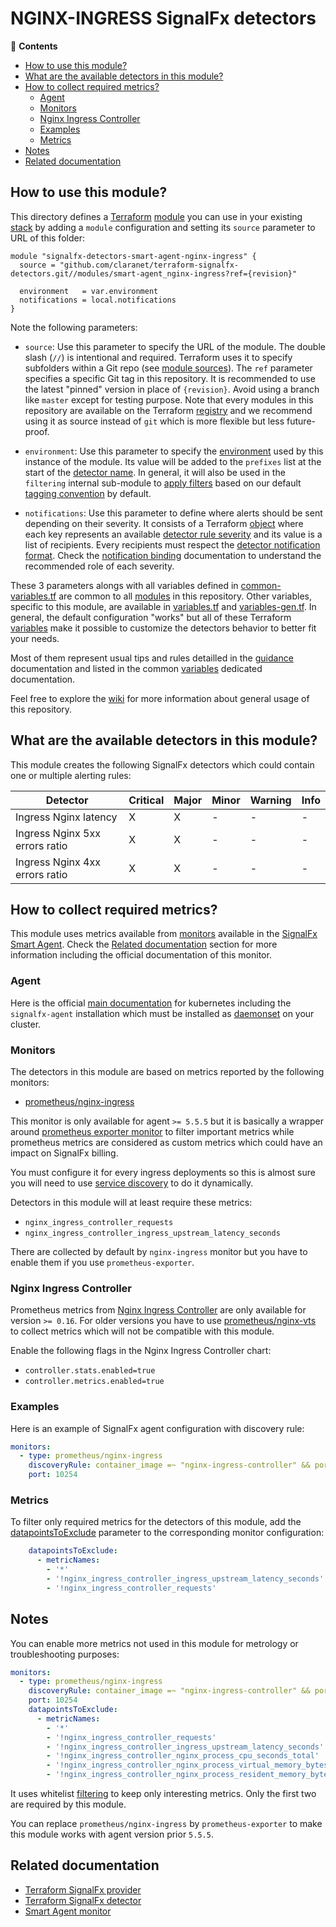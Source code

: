 # NGINX-INGRESS SignalFx detectors

<!-- START doctoc generated TOC please keep comment here to allow auto update -->
<!-- DON'T EDIT THIS SECTION, INSTEAD RE-RUN doctoc TO UPDATE -->
:link: **Contents**

- [How to use this module?](#how-to-use-this-module)
- [What are the available detectors in this module?](#what-are-the-available-detectors-in-this-module)
- [How to collect required metrics?](#how-to-collect-required-metrics)
  - [Agent](#agent)
  - [Monitors](#monitors)
  - [Nginx Ingress Controller](#nginx-ingress-controller)
  - [Examples](#examples)
  - [Metrics](#metrics)
- [Notes](#notes)
- [Related documentation](#related-documentation)

<!-- END doctoc generated TOC please keep comment here to allow auto update -->

## How to use this module?

This directory defines a [Terraform](https://www.terraform.io/)
[module](https://www.terraform.io/docs/modules/usage.html) you can use in your
existing [stack](https://github.com/claranet/terraform-signalfx-detectors/wiki/Getting-started#stack) by adding a
`module` configuration and setting its `source` parameter to URL of this folder:

```hcl
module "signalfx-detectors-smart-agent-nginx-ingress" {
  source = "github.com/claranet/terraform-signalfx-detectors.git//modules/smart-agent_nginx-ingress?ref={revision}"

  environment   = var.environment
  notifications = local.notifications
}
```

Note the following parameters:

* `source`: Use this parameter to specify the URL of the module. The double slash (`//`) is intentional  and required.
  Terraform uses it to specify subfolders within a Git repo (see [module
  sources](https://www.terraform.io/docs/modules/sources.html)). The `ref` parameter specifies a specific Git tag in
  this repository. It is recommended to use the latest "pinned" version in place of `{revision}`. Avoid using a branch
  like `master` except for testing purpose. Note that every modules in this repository are available on the Terraform
  [registry](https://registry.terraform.io/modules/claranet/detectors/signalfx) and we recommend using it as source
  instead of `git` which is more flexible but less future-proof.

* `environment`: Use this parameter to specify the
  [environment](https://github.com/claranet/terraform-signalfx-detectors/wiki/Getting-started#environment) used by this
  instance of the module.
  Its value will be added to the `prefixes` list at the start of the [detector
  name](https://github.com/claranet/terraform-signalfx-detectors/wiki/Templating#example).
  In general, it will also be used in the `filtering` internal sub-module to [apply
  filters](https://github.com/claranet/terraform-signalfx-detectors/wiki/Guidance#filtering) based on our default
  [tagging convention](https://github.com/claranet/terraform-signalfx-detectors/wiki/Tagging-convention) by default.

* `notifications`: Use this parameter to define where alerts should be sent depending on their severity. It consists
  of a Terraform [object](https://www.terraform.io/docs/configuration/types.html#object-) where each key represents an
  available [detector rule severity](https://docs.signalfx.com/en/latest/detect-alert/set-up-detectors.html#severity)
  and its value is a list of recipients. Every recipients must respect the [detector notification
  format](https://registry.terraform.io/providers/splunk-terraform/signalfx/latest/docs/resources/detector#notification-format).
  Check the [notification binding](https://github.com/claranet/terraform-signalfx-detectors/wiki/Notifications-binding)
  documentation to understand the recommended role of each severity.

These 3 parameters alongs with all variables defined in [common-variables.tf](common-variables.tf) are common to all
[modules](../) in this repository. Other variables, specific to this module, are available in
[variables.tf](variables.tf) and [variables-gen.tf](variables-gen.tf).
In general, the default configuration "works" but all of these Terraform
[variables](https://www.terraform.io/docs/configuration/variables.html) make it possible to
customize the detectors behavior to better fit your needs.

Most of them represent usual tips and rules detailled in the
[guidance](https://github.com/claranet/terraform-signalfx-detectors/wiki/Guidance) documentation and listed in the
common [variables](https://github.com/claranet/terraform-signalfx-detectors/wiki/Variables) dedicated documentation.

Feel free to explore the [wiki](https://github.com/claranet/terraform-signalfx-detectors/wiki) for more information about
general usage of this repository.

## What are the available detectors in this module?

This module creates the following SignalFx detectors which could contain one or multiple alerting rules:

|Detector|Critical|Major|Minor|Warning|Info|
|---|---|---|---|---|---|
|Ingress Nginx latency|X|X|-|-|-|
|Ingress Nginx 5xx errors ratio|X|X|-|-|-|
|Ingress Nginx 4xx errors ratio|X|X|-|-|-|

## How to collect required metrics?

This module uses metrics available from
[monitors](https://docs.signalfx.com/en/latest/integrations/agent/monitors/_monitor-config.html)
available in the [SignalFx Smart
Agent](https://github.com/signalfx/signalfx-agent). Check the [Related documentation](#related-documentation) section for more
information including the official documentation of this monitor.


### Agent

Here is the official [main
documentation](https://docs.signalfx.com/en/latest/integrations/integrations-reference/integrations.kubernetes.html) for
kubernetes including the `signalfx-agent` installation which must be installed as
[daemonset](https://kubernetes.io/docs/concepts/workloads/controllers/daemonset/) on your cluster.

### Monitors

The detectors in this module are based on metrics reported by the following monitors:

* [prometheus/nginx-ingress](https://docs.signalfx.com/en/latest/integrations/agent/monitors/prometheus-nginx-ingress.html)

This monitor is only available for agent `>= 5.5.5` but it is basically a wrapper around [prometheus exporter
monitor](https://docs.signalfx.com/en/latest/integrations/agent/monitors/prometheus-exporter.html) to filter important
metrics while prometheus metrics are considered as custom metrics which could have an impact on SignalFx billing.

You must configure it for every ingress deployments so this is almost sure you will need to use [service
discovery](https://docs.signalfx.com/en/latest/integrations/agent/auto-discovery.html) to do it dynamically.

Detectors in this module will at least require these metrics:

* `nginx_ingress_controller_requests`
* `nginx_ingress_controller_ingress_upstream_latency_seconds`

There are collected by default by `nginx-ingress` monitor but you have to enable them if you use `prometheus-exporter`.

### Nginx Ingress Controller

Prometheus metrics from [Nginx Ingress Controller](https://github.com/kubernetes/ingress-nginx) are only available for
version `>= 0.16`. For older versions you have to use
[prometheus/nginx-vts](https://docs.signalfx.com/en/latest/integrations/agent/monitors/prometheus-nginx-vts.html) to collect
metrics which will not be compatible with this module.

Enable the following flags in the Nginx Ingress Controller chart:

* `controller.stats.enabled=true`
* `controller.metrics.enabled=true`

### Examples

Here is an example of SignalFx agent configuration with discovery rule:

```yaml
monitors:
  - type: prometheus/nginx-ingress
    discoveryRule: container_image =~ "nginx-ingress-controller" && port == 10254
    port: 10254
```


### Metrics


To filter only required metrics for the detectors of this module, add the
[datapointsToExclude](https://docs.signalfx.com/en/latest/integrations/agent/filtering.html) parameter to
the corresponding monitor configuration:

```yaml
    datapointsToExclude:
      - metricNames:
        - '*'
        - '!nginx_ingress_controller_ingress_upstream_latency_seconds'
        - '!nginx_ingress_controller_requests'

```

## Notes

You can enable more metrics not used in this module for metrology or troubleshooting purposes:
```yaml
monitors:
  - type: prometheus/nginx-ingress
    discoveryRule: container_image =~ "nginx-ingress-controller" && port == 10254
    port: 10254
    datapointsToExclude:
      - metricNames:
        - '*'
        - '!nginx_ingress_controller_requests'
        - '!nginx_ingress_controller_ingress_upstream_latency_seconds'
        - '!nginx_ingress_controller_nginx_process_cpu_seconds_total'
        - '!nginx_ingress_controller_nginx_process_virtual_memory_bytes'
        - '!nginx_ingress_controller_nginx_process_resident_memory_bytes'
```

It uses whitelist [filtering](https://docs.signalfx.com/en/latest/integrations/agent/filtering.html)
to keep only interesting metrics. Only the first two are required by this module.

You can replace `prometheus/nginx-ingress` by `prometheus-exporter` to make this module works
with agent version prior `5.5.5`.


## Related documentation

* [Terraform SignalFx provider](https://registry.terraform.io/providers/splunk-terraform/signalfx/latest/docs)
* [Terraform SignalFx detector](https://registry.terraform.io/providers/splunk-terraform/signalfx/latest/docs/resources/detector)
* [Smart Agent monitor](https://docs.signalfx.com/en/latest/integrations/agent/monitors/prometheus-nginx-ingress.html)
